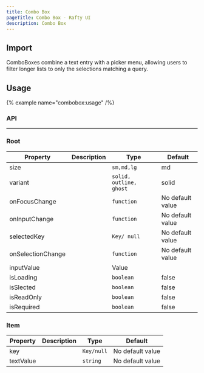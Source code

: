 ```yaml
---
title: Combo Box
pageTitle: Combo Box - Rafty UI
description: Combo Box
---
```


## Import

ComboBoxes combine a text entry with a picker menu, allowing users to filter longer lists to only the selections matching a query.

## Usage

{% example name="combobox:usage" /%}

### API

---

### Root

| Property          | Description | Type                    | Default          |
| ----------------- | ----------- | ----------------------- | ---------------- |
| size              |             | `sm,md,lg`              | md               |
| variant           |             | `solid, outline, ghost` | solid            |
| onFocusChange     |             | `function`              | No default value |
| onInputChange     |             | `function`              | No default value |
| selectedKey       |             | `Key/ null`             | No default value |
| onSelectionChange |             | `function`              | No default value |
| inputValue        |             | Value                   |                  |
| isLoading         |             | `boolean`               | false            |
| isSlected         |             | `boolean`               | false            |
| isReadOnly        |             | `boolean`               | false            |
| isRequired        |             | `boolean`               | false            |

### Item

| Property  | Description | Type       | Default          |
| --------- | ----------- | ---------- | ---------------- |
| key       |             | `Key/null` | No default value |
| textValue |             | `string`   | No default value |
